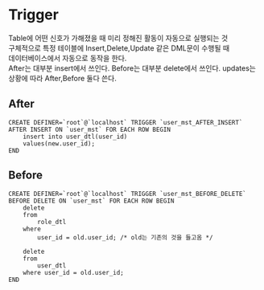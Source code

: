 # Trigger
Table에 어떤 신호가 가해졌을 때 미리 정해진 활동이 자동으로 실행되는 것  
구체적으로 특정 테이블에 Insert,Delete,Update 같은 DML문이 수행될 때  
데이터베이스에서 자동으로 동작을 한다.  
After는 대부분 insert에서 쓰인다.
Before는 대부분 delete에서 쓰인다.
updates는 상황에 따라 After,Before 둘다 쓴다.

## After
``` mysql
CREATE DEFINER=`root`@`localhost` TRIGGER `user_mst_AFTER_INSERT` AFTER INSERT ON `user_mst` FOR EACH ROW BEGIN
	insert into user_dtl(user_id)
    values(new.user_id);
END
```

## Before
``` mysql
CREATE DEFINER=`root`@`localhost` TRIGGER `user_mst_BEFORE_DELETE` BEFORE DELETE ON `user_mst` FOR EACH ROW BEGIN
	delete
    from
		role_dtl
	where
		user_id = old.user_id; /* old는 기존의 것을 들고옴 */
        
	delete
    from
		user_dtl
	where user_id = old.user_id;
END
```
